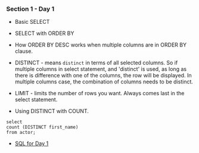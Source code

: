 ### Section 1 - Day 1

- Basic SELECT
- SELECT with ORDER BY
- How ORDER BY DESC works when multiple columns are in ORDER BY clause.

- DISTINCT - means `distinct` in terms of all selected columns. So if multiple columns in select statement, and 'distinct' is used, as long as there is difference with one of the columns, the row will be displayed. In multiple columns case, the combination of columns needs to be distinct.

- LIMIT - limits the number of rows you want. Always comes last in the select statement.

- Using DISTINCT with COUNT.
```
select
count (DISTINCT first_name)
from actor;
```

- [SQL for Day 1](https://github.com/vishpant76/15-days-postgres/blob/main/Section-1/day-1.sql)
